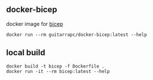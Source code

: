 ## docker-bicep

docker image for [bicep](https://github.com/Azure/bicep)

```shell
docker run --rm guitarrapc/docker-bicep:latest --help
```

## local build

```shell
docker build -t bicep -f Dockerfile .
docker run -it --rm bicep:latest --help
```